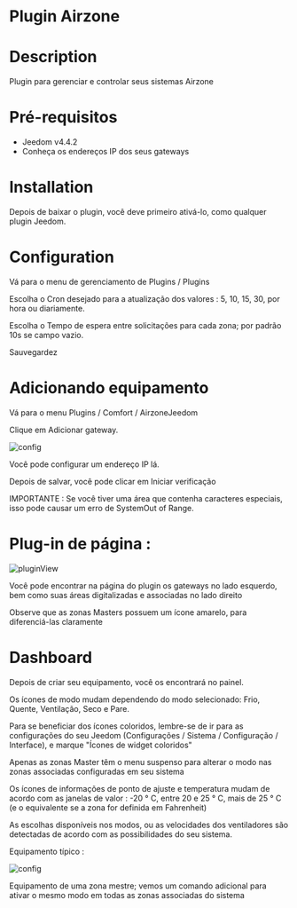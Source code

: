 # Plugin Airzone


# Description

Plugin para gerenciar e controlar seus sistemas Airzone


# Pré-requisitos

 - Jeedom v4.4.2
 - Conheça os endereços IP dos seus gateways


# Installation

Depois de baixar o plugin, você deve primeiro ativá-lo, como qualquer plugin Jeedom.


# Configuration

Vá para o menu de gerenciamento de Plugins / Plugins


Escolha o Cron desejado para a atualização dos valores :  5, 10, 15, 30, por hora ou diariamente.

Escolha o Tempo de espera entre solicitações para cada zona; por padrão 10s se campo vazio.

Sauvegardez


# Adicionando equipamento

Vá para o menu Plugins / Comfort / AirzoneJeedom


Clique em Adicionar gateway.

![config](../images/airzoneEquipement.png)

Você pode configurar um endereço IP lá.

Depois de salvar, você pode clicar em Iniciar verificação

IMPORTANTE : Se você tiver uma área que contenha caracteres especiais, isso pode causar um erro de SystemOut of Range.



# Plug-in de página :

![pluginView](../images/airzoneEqlogics.png)

Você pode encontrar na página do plugin os gateways no lado esquerdo, bem como suas áreas digitalizadas e associadas no lado direito

Observe que as zonas Masters possuem um ícone amarelo, para diferenciá-las claramente


# Dashboard


Depois de criar seu equipamento, você os encontrará no painel.

Os ícones de modo mudam dependendo do modo selecionado: Frio, Quente, Ventilação, Seco e Pare.

Para se beneficiar dos ícones coloridos, lembre-se de ir para as configurações do seu Jeedom (Configurações / Sistema / Configuração / Interface), e marque "Ícones de widget coloridos"

Apenas as zonas Master têm o menu suspenso para alterar o modo nas zonas associadas configuradas em seu sistema

Os ícones de informações de ponto de ajuste e temperatura mudam de acordo com as janelas de valor : -20 ° C, entre 20 e 25 ° C, mais de 25 ° C (e o equivalente se a zona for definida em Fahrenheit)

As escolhas disponíveis nos modos, ou as velocidades dos ventiladores são detectadas de acordo com as possibilidades do seu sistema.



Equipamento típico :

![config](../images/airzoneWidgets.png)


Equipamento de uma zona mestre; vemos um comando adicional para ativar o mesmo modo em todas as zonas associadas do sistema


